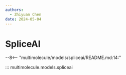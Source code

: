```yaml
---
authors:
  - Zhiyuan Chen
date: 2024-05-04
---
```


# SpliceAI

--8<-- "multimolecule/models/spliceai/README.md:14:"

::: multimolecule.models.spliceai
